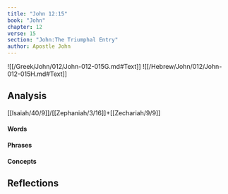 ```yaml
---
title: "John 12:15"
book: "John"
chapter: 12
verse: 15
section: "John:The Triumphal Entry"
author: Apostle John
---
```

![[/Greek/John/012/John-012-015G.md#Text]]
![[/Hebrew/John/012/John-012-015H.md#Text]]

## Analysis

[[Isaiah/40/9]]/[[Zephaniah/3/16]]+[[Zechariah/9/9]]

#### Words

#### Phrases

#### Concepts

## Reflections
